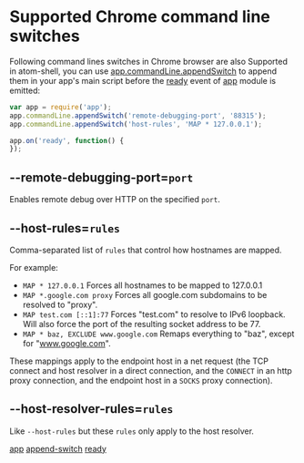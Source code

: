 # Supported Chrome command line switches

Following command lines switches in Chrome browser are also Supported in
atom-shell, you can use [app.commandLine.appendSwitch](append-switch) to append
them in your app's main script before the [ready](ready) event of [app](app)
module is emitted:

```javascript
var app = require('app');
app.commandLine.appendSwitch('remote-debugging-port', '88315');
app.commandLine.appendSwitch('host-rules', 'MAP * 127.0.0.1');

app.on('ready', function() {
});
```

## --remote-debugging-port=`port`

Enables remote debug over HTTP on the specified `port`.

## --host-rules=`rules`

Comma-separated list of `rules` that control how hostnames are mapped.

For example:

* `MAP * 127.0.0.1` Forces all hostnames to be mapped to 127.0.0.1
* `MAP *.google.com proxy` Forces all google.com subdomains to be resolved to
  "proxy".
* `MAP test.com [::1]:77` Forces "test.com" to resolve to IPv6 loopback. Will
  also force the port of the resulting socket address to be 77.
* `MAP * baz, EXCLUDE www.google.com` Remaps everything to "baz", except for
  "www.google.com".

These mappings apply to the endpoint host in a net request (the TCP connect
and host resolver in a direct connection, and the `CONNECT` in an http proxy
connection, and the endpoint host in a `SOCKS` proxy connection).

## --host-resolver-rules=`rules`

Like `--host-rules` but these `rules` only apply to the host resolver.

[app](app.md)
[append-switch](app.md#appcommandlineappendswitchswitch-value)
[ready](app.md##event-ready)
